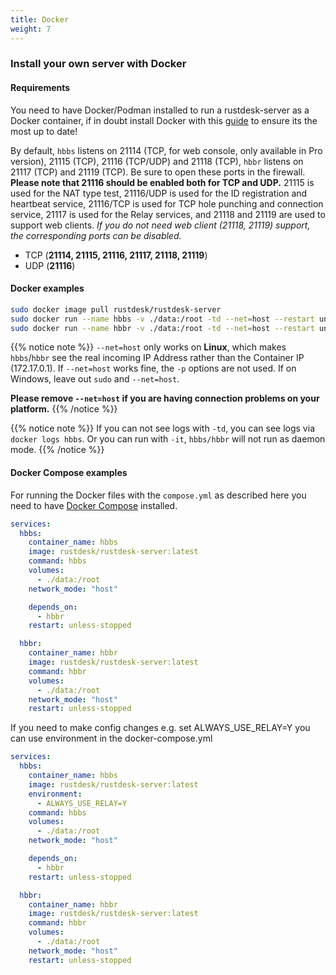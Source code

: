 ```yaml
---
title: Docker
weight: 7
---
```


### Install your own server with Docker

#### Requirements
You need to have Docker/Podman installed to run a rustdesk-server as a Docker container, if in doubt install Docker with this [guide](https://docs.docker.com/engine/install) to ensure its the most up to date!

By default, `hbbs` listens on 21114 (TCP, for web console, only available in Pro version), 21115 (TCP), 21116 (TCP/UDP) and 21118 (TCP), `hbbr` listens on 21117 (TCP) and 21119 (TCP). Be sure to open these ports in the firewall. **Please note that 21116 should be enabled both for TCP and UDP.** 21115 is used for the NAT type test, 21116/UDP is used for the ID registration and heartbeat service, 21116/TCP is used for TCP hole punching and connection service, 21117 is used for the Relay services, and 21118 and 21119 are used to support web clients. *If you do not need web client (21118, 21119) support, the corresponding ports can be disabled.*

- TCP (**21114, 21115, 21116, 21117, 21118, 21119**)
- UDP (**21116**)

#### Docker examples

```sh
sudo docker image pull rustdesk/rustdesk-server
sudo docker run --name hbbs -v ./data:/root -td --net=host --restart unless-stopped rustdesk/rustdesk-server hbbs
sudo docker run --name hbbr -v ./data:/root -td --net=host --restart unless-stopped rustdesk/rustdesk-server hbbr
```
<a name="net-host"></a>

{{% notice note %}}
`--net=host` only works on **Linux**, which makes `hbbs`/`hbbr` see the real incoming IP Address rather than the Container IP (172.17.0.1).
If `--net=host` works fine, the `-p` options are not used. If on Windows, leave out `sudo` and `--net=host`.

**Please remove `--net=host` if you are having connection problems on your platform.**
{{% /notice %}}

{{% notice note %}}
If you can not see logs with `-td`, you can see logs via `docker logs hbbs`. Or you can run with `-it`, `hbbs/hbbr` will not run as daemon mode.
{{% /notice %}}

#### Docker Compose examples
For running the Docker files with the `compose.yml` as described here you need to have [Docker Compose](https://docs.docker.com/compose/) installed.

```yaml
services:
  hbbs:
    container_name: hbbs
    image: rustdesk/rustdesk-server:latest
    command: hbbs
    volumes:
      - ./data:/root
    network_mode: "host"

    depends_on:
      - hbbr
    restart: unless-stopped

  hbbr:
    container_name: hbbr
    image: rustdesk/rustdesk-server:latest
    command: hbbr
    volumes:
      - ./data:/root
    network_mode: "host"
    restart: unless-stopped
```

If you need to make config changes e.g. set ALWAYS_USE_RELAY=Y you can use environment in the docker-compose.yml

```yaml
services:
  hbbs:
    container_name: hbbs
    image: rustdesk/rustdesk-server:latest
    environment:
      - ALWAYS_USE_RELAY=Y
    command: hbbs
    volumes:
      - ./data:/root
    network_mode: "host"

    depends_on:
      - hbbr
    restart: unless-stopped

  hbbr:
    container_name: hbbr
    image: rustdesk/rustdesk-server:latest
    command: hbbr
    volumes:
      - ./data:/root
    network_mode: "host"
    restart: unless-stopped
```
